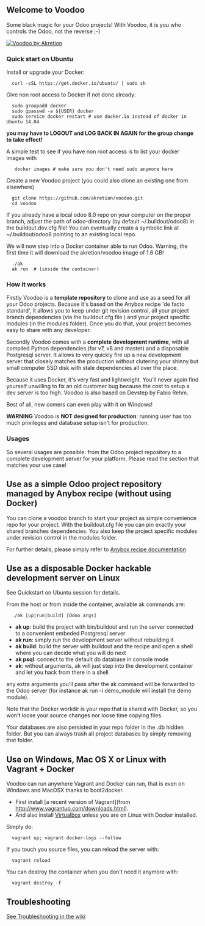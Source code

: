 ## Welcome to Voodoo

Some black magic for your Odoo projects! With Voodoo, it is you who controls the Odoo, not the reverse ;-)

[![Voodoo by Akretion](https://s3.amazonaws.com/akretion/assets/voodoo.png)](http://akretion.com)

### Quick start on Ubuntu

Install or upgrade your Docker:
```
  curl -sSL https://get.docker.io/ubuntu/ | sudo sh
```

Give non root access to Docker if not done already:
```
  sudo groupadd docker
  sudo gpasswd -a ${USER} docker
  sudo service docker restart # use docker.io instead of docker in Ubuntu 14.04
```

**you may have to LOGOUT and LOG BACK IN AGAIN for the group change to take effect!**

A simple test to see if you have non root access is to list your docker images with
```
   docker images # make sure you don't need sudo anymore here
```

Create a new Voodoo project (you could also clone an existing one from elsewhere)
```
  git clone https://github.com/akretion/voodoo.git
  cd voodoo
```

If you already have a local odoo 8.0 repo on your computer on the proper branch,
adjust the path of odoo-directory (by default ~/.buildout/odoo8) in the buildout.dev.cfg file!
You can eventually create a symbolic link at ~/.buildout/odoo8 pointing to an existing local repo.

We will now step into a Docker container able to run Odoo.
Warning, the first time it will download the akretion/voodoo image of 1.6 GB!
```
  ./ak
  ak run  # (inside the container)
```

### How it works

Firstly Voodoo is a **template repository** to clone and use as a seed for all your Odoo projects. Because it's based on the Anybox recipe 'de facto standard', it allows you to keep under git revision control, all your project branch dependencies (via the buildout.cfg file ) and your project specific modules (in the modules folder). Once you do that, your project becomes easy to share with any developer.

Secondly Voodoo comes with a **complete development runtime**, with all compiled Python dependencies (for v7, v8 and master) and a disposable Postgresql server. It allows to very quickly fire up a new development server that closely matches the production without clutering your shinny but small computer SSD disk with stale dependencies all over the place.

Because it uses Docker, it's very fast and lightweight. You'll never again find yourself unwilling to fix an old customer bug because the cost to setup a dev server is too high. Voodoo is also based on Devstep by Fabio Rehm.

Best of all, new comers can even play with it on Windows!

**WARNING** Voodoo is **NOT designed for production**: running user has too much privileges and database setup isn't for production.


### Usages

So several usages are possible: from the Odoo project repository to a complete development server for your platform. Please read the section that matches your use case!

## Use as a simple Odoo project repository managed by Anybox recipe (without using Docker)

You can clone a voodoo branch to start your project as simple convenience repo for your project. With the buildout.cfg file you can pin exactly your shared branches dependencies. You also keep the project specific modules under revision control in the modules folder.

For further details, please simply refer to [Anybox recipe documentation](http://docs.anybox.fr/anybox.recipe.openerp/trunk/)


## Use as a disposable Docker hackable development server on Linux

See Quickstart on Ubuntu session for details.

From the host or from inside the container, available ak commands are:

```
  ./ak [up|run|build] [Odoo args]
```

* **ak up**: build the project with bin/buildout and run the server connected to a convenient embeded Postgresql server
* **ak run**: simply run the development server without rebuilding it
* **ak build**: build the server with buildout and the recipe and open a shell where you can decide what you will do next
* **ak psql**: connect to the default db database in console mode
* **ak**: without arguments, ak will just step into the development container and let you hack from there in a shell

any extra arguments you'll pass after the ak command will be forwarded to the Odoo server (for instance ak run -i demo_module will install the demo module).

Note that the Docker workdir is your repo that is shared with Docker, so you won't loose your source changes nor loose time copying files.

Your databases are also persisted in your repo folder in the .db hidden folder. But you can always trash all project databases by simply removing that folder.


## Use on Windows, Mac OS X or Linux with Vagrant + Docker

Voodoo can run anywhere Vagrant and Docker can run, that is even on Windows and MacOSX thanks to boot2docker.

* First install [a recent version of Vagrant](from http://www.vagrantup.com/downloads.html).
* And also install [Virtualbox](https://www.virtualbox.org/wiki/Downloads) unless you are on Linux with Docker installed.

Simply do:

```
  vagrant up; vagrant docker-logs --follow
```

If you touch you source files, you can reload the server with:

```
  vagrant reload
```

You can destroy the container when you don't need it anymore with:

```
  vagrant destroy -f
```

## Troubleshooting

[See Troubleshooting in the wiki](https://github.com/akretion/voodoo/wiki/Troubleshooting)
